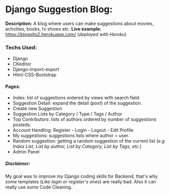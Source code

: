 # Django Suggestion Blog:
**Description:** A blog where users can make suggestions about movies, activities, books, tv shows etc. 
**Live example:** https://blogsito2.herokuapp.com/ (*deployed with Heroku*)

### Techs Used:
* Django
* CKeditor
* Django-import-export
* Html-CSS-Bootstrap 

#### Pages:
- Index: list of suggestions ordered by views with search field
- Suggestion Detail: expand the detail (*post*) of the suggestion.
- Create new Suggestion
- Suggestion Lists by Category / Type / Tags / Author
- Top Contributors: lists of authors ordered by number of suggestions posteds.
- Account Handling: Register - Login - Logout - Edit Profile
- My suggestions: suggestions lists where author = user.
- Random suggestion: getting a random suggestion of the current list (*e.g Index List, List by author, List by Category, List by Tags, etc.*)
- Admin Panel

##### Disclaimer:
My goal was to improve my Django coding skills for Backend, that's why some templates (*Like login or register's ones*) are really bad. Also it can really use some Code Cleaning.

